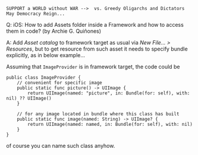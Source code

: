 ```
SUPPORT a WORLD without WAR -->  vs. Greedy Oligarchs and Dictators
May Democracy Reign... 
```

Q: iOS: How to add Assets folder inside a Framework and how to access them in code? (by Archie G. Quiñones)

A: Add *Asset catalog* to framework target as usual via *New File... > Resources*, but to get resource from such asset it needs to specify bundle explicitly, as in below example...

Assuming that `ImageProvider` is in framework target, the code could be 


    public class ImageProvider {
        // convenient for specific image
        public static func picture() -> UIImage {
            return UIImage(named: "picture", in: Bundle(for: self), with: nil) ?? UIImage()
        }
    
        // for any image located in bundle where this class has built
        public static func image(named: String) -> UIImage? {
            return UIImage(named: named, in: Bundle(for: self), with: nil)
        }
    }

of course you can name such class anyhow.

